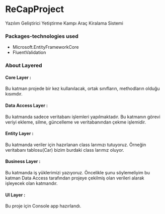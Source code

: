 # ReCapProject
Yazılım Geliştirici Yetiştirme Kampı Araç Kiralama Sistemi 


### Packages-technologies used
- Microsoft.EntityFrameworkCore
- FluentValidation


### About Layered 
#### Core Layer : 
Bu katman projede bir kez kullanılacak, ortak sınıfların, methodların olduğu kısımdır. 

#### Data Access Layer : 
Bu katmanda sadece veritabanı işlemleri yapılmaktadır. Bu katmanın görevi veriyi ekleme, silme, güncelleme ve veritabanından çekme işlemidir. 

#### Entity Layer : 
Bu katmanda veriler için hazırlanan class larımızı tutuyoruz. Örneğin veritabanı tablosu(Car) bizim burdaki class larımız oluyor.

#### Business Layer : 
Bu katmanda iş yüklerimizi yazıyoruz. Öncelikle şunu söylemeliyim bu katman Data Access tarafından projeye çekilmiş olan verileri alarak işleyecek olan katmandır. 

#### UI Layer :
Bu proje için Console app hazırlandı.
